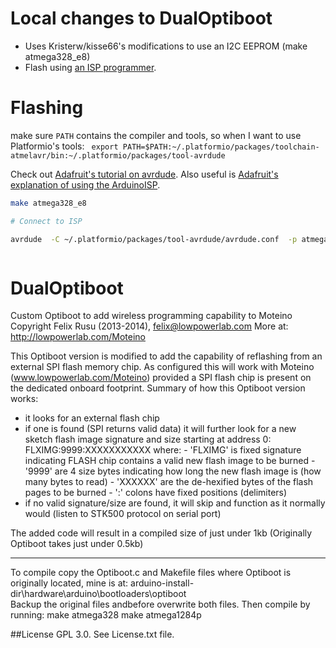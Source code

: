Local changes to DualOptiboot
============================

- Uses Kristerw/kisse66's modifications to use an I2C EEPROM (make atmega328_e8)
- Flash using [an ISP programmer](https://www.pragti.ch/computer%20stuff/2018/09/10/Uploading_bootloader_Pro_Mini/).

Flashing
========

make sure `PATH` contains the compiler and tools, so when I want to use Platformio's tools:
` export PATH=$PATH:~/.platformio/packages/toolchain-atmelavr/bin:~/.platformio/packages/tool-avrdude`

Check out [Adafruit's tutorial on avrdude](http://www.ladyada.net/learn/avr/avrdude.html). Also useful is [Adafruit's explanation of using the ArduinoISP](https://learn.adafruit.com/arduino-tips-tricks-and-techniques/arduinoisp).


```sh
make atmega328_e8

# Connect to ISP

avrdude  -C ~/.platformio/packages/tool-avrdude/avrdude.conf  -p atmega328p -c arduino -P /dev/ttyUSB0 -b 19200 -U flash:w:optiboot_atmega328p_e8.hex  -U hfuse:w:0xDE:m -U lfuse:w:0xFF:m -U efuse:w:0xFD:m 



```


DualOptiboot
============

Custom Optiboot to add wireless programming capability to Moteino
Copyright Felix Rusu (2013-2014), felix@lowpowerlab.com
More at: http://lowpowerlab.com/Moteino

This Optiboot version is modified to add the capability of reflashing 
from an external SPI flash memory chip. As configured this will work 
with Moteino (www.lowpowerlab.com/Moteino) provided a SPI flash chip
is present on the dedicated onboard footprint.
Summary of how this Optiboot version works:
- it looks for an external flash chip
- if one is found (SPI returns valid data) it will further look
  for a new sketch flash image signature and size
  starting at address 0:   FLXIMG:9999:XXXXXXXXXXX
  where: - 'FLXIMG' is fixed signature indicating FLASH chip
           contains a valid new flash image to be burned
         - '9999' are 4 size bytes indicating how long the
           new flash image is (how many bytes to read)
         - 'XXXXXX' are the de-hexified bytes of the flash 
           pages to be burned
         - ':' colons have fixed positions (delimiters)
- if no valid signature/size are found, it will skip and
  function as it normally would (listen to STK500 protocol on serial port)

The added code will result in a compiled size of just under 1kb
(Originally Optiboot takes just under 0.5kb)

-------------------------------------------------------------------------------------------------------------

To compile copy the Optiboot.c and Makefile files where Optiboot is originally located, mine is at:
arduino-install-dir\hardware\arduino\bootloaders\optiboot\
Backup the original files andbefore overwrite both files.
Then compile by running:
make atmega328
make atmega1284p

##License
GPL 3.0. See License.txt file.
